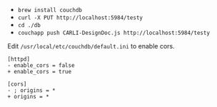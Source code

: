 
* `brew install couchdb`
* `curl -X PUT http://localhost:5984/testy`
* `cd ./db`
* `couchapp push CARLI-DesignDoc.js http://localhost:5984/testy`

Edit `/usr/local/etc/couchdb/default.ini` to enable cors.

    [httpd]
    - enable_cors = false 
    + enable_cors = true

    [cors]
    - ; origins = *
    + origins = *
